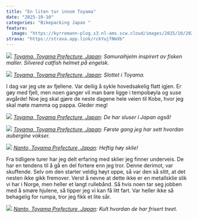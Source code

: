 ```yaml
---
title: "En liten tur innom Toyama"
date: "2025-10-10"
categories: "Bikepacking Japan "
feature:
  image: "https://kyrremann-plog.s3.nl-ams.scw.cloud/images/2025/10/20251010_100511.jpg"
strava: "https://strava.app.link/rckYujfNmXb"
---
```



![](https://kyrremann-plog.s3.nl-ams.scw.cloud/images/2025/10/20251010_094521.jpg)
*[Toyama, Toyama Prefecture, Japan](https://www.google.com/maps/place/36.692209299999995,137.2118739997222): Samuraihjelm inspirert av fisken maller. Silvered catfish helmet på engelsk.*


![](https://kyrremann-plog.s3.nl-ams.scw.cloud/images/2025/10/20251010_100511.jpg)
*[Toyama, Toyama Prefecture, Japan](https://www.google.com/maps/place/36.692233599999994,137.21066239972222): Slottet i Toyama.*

I dag var jeg ute av fjellene. Var deilig å sykle hovedsakelig flatt igjen. Er gøy med fjell, men noen ganger vil man bare ligge i tempobøyla og suse avgårde! Noe jeg skal gjøre de neste dagene hele veien til Kobe, hvor jeg skal møte mamma og pappa. Gleder meg!


![](https://kyrremann-plog.s3.nl-ams.scw.cloud/images/2025/10/20251010_113928.jpg)
*[Toyama, Toyama Prefecture, Japan](https://www.google.com/maps/place/36.725731199722226,137.21962239972223): De har sluser i Japan også!*


![](https://kyrremann-plog.s3.nl-ams.scw.cloud/images/2025/10/20251010_125437.jpg)
*[Toyama, Toyama Prefecture, Japan](https://www.google.com/maps/place/36.707270399722226,137.1760768): Første gang jeg har sett hvordan aubergine vokser.*


![](https://kyrremann-plog.s3.nl-ams.scw.cloud/images/2025/10/20251010_151839.jpg)
*[Nanto, Toyama Prefecture, Japan](https://www.google.com/maps/place/36.59047999972223,136.91334399972223): Heftig høy sklie!*

Fra tidligere turer har jeg delt erfaring med sklier jeg finner underveis. De har en tendens til å gå en del fortere enn jeg tror. Denne derimot, var skuffende. Selv om den starter veldig høyt oppe, så var den så slitt, at det nesten ikke gikk fremover. Verst å nevne at dette ikke er en metallsklie slik vi har i Norge, men heller et langt rullebånd. Så hvis noen tar seg jobben med å smøre hjulene, så tipper jeg vi kan få litt fart. Var heller ikke så behagelig for rumpa, tror jeg fikk et lite sår.


![](https://kyrremann-plog.s3.nl-ams.scw.cloud/images/2025/10/20251010_164209.jpg)
*[Nanto, Toyama Prefecture, Japan](https://www.google.com/maps/place/36.56609,136.8627174): Kult hvordan de har frisert treet.*


![]()